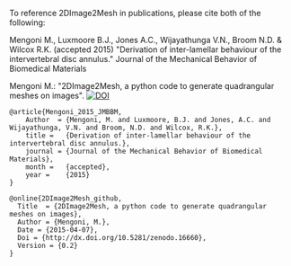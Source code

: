 To reference 2DImage2Mesh in publications, please cite both of the following:

Mengoni M., Luxmoore B.J., Jones A.C., Wijayathunga V.N., Broom N.D. & Wilcox R.K. (accepted 2015)
"Derivation of inter-lamellar behaviour of the intervertebral disc annulus." Journal of the Mechanical Behavior of Biomedical Materials

Mengoni M.: "2DImage2Mesh, a python code to generate quadrangular meshes on images". 
[![DOI](https://zenodo.org/badge/doi/10.5281/zenodo.16660.svg)](http://dx.doi.org/10.5281/zenodo.16660)






```
@article{Mengoni_2015_JMBBM,
    Author  = {Mengoni, M. and Luxmoore, B.J. and Jones, A.C. and Wijayathunga, V.N. and Broom, N.D. and Wilcox, R.K.},
    title =   {Derivation of inter-lamellar behaviour of the intervertebral disc annulus.},
    journal = {Journal of the Mechanical Behavior of Biomedical Materials},
    month =   {accepted},
    year =    {2015}
}

@online{2DImage2Mesh_github,
  Title  = {2DImage2Mesh, a python code to generate quadrangular meshes on images},
  Author = {Mengoni, M.},
  Date = {2015-04-07},
  Doi = {http://dx.doi.org/10.5281/zenodo.16660},
  Version = {0.2}
}
```
